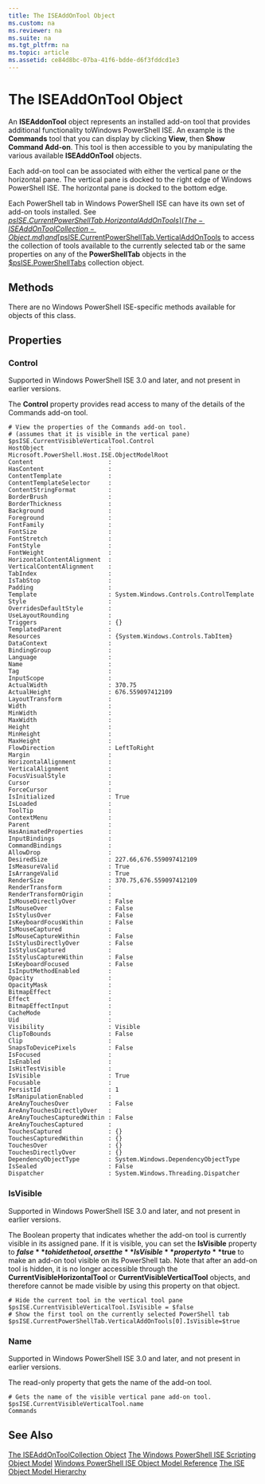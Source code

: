 ```yaml
---
title: The ISEAddOnTool Object
ms.custom: na
ms.reviewer: na
ms.suite: na
ms.tgt_pltfrm: na
ms.topic: article
ms.assetid: ce84d8bc-07ba-41f6-bdde-d6f3fddcd1e3
---
```

# The ISEAddOnTool Object
  An **ISEAddonTool** object represents an installed add\-on tool that provides additional functionality toWindows PowerShell ISE. An example is the **Commands** tool that you can display by clicking **View**, then **Show Command Add\-on**. This tool is then accessible to you by manipulating the various available **ISEAddOnTool** objects.

 Each add\-on tool can be associated with either the vertical pane or the horizontal pane. The vertical pane is docked to the right edge of Windows PowerShell ISE. The horizontal pane is docked to the bottom edge.

 Each PowerShell tab in Windows PowerShell ISE can have its own set of add\-on tools installed. See [$psISE.CurrentPowerShellTab.HorizontalAddOnTools](The-ISEAddOnToolCollection-Object.md) and [$psISE.CurrentPowerShellTab.VerticalAddOnTools](The-ISEAddOnToolCollection-Object.md) to access the collection of tools available to the currently selected tab or the same properties on any of the **PowerShellTab** objects in the [$psISE.PowerShellTabs](../console/The-PowerShellTabCollection-Object.md) collection object.

## Methods
 There are no Windows PowerShell ISE\-specific methods available for objects of this class.

## Properties

###  <a name="Control"></a> Control
  Supported in Windows PowerShell ISE 3.0 and later, and not present in earlier versions. 

 The **Control** property provides read access to many of the details of the Commands add\-on tool.

```
# View the properties of the Commands add-on tool.
# (assumes that it is visible in the vertical pane)
$psISE.CurrentVisibleVerticalTool.Control
HostObject                  : Microsoft.PowerShell.Host.ISE.ObjectModelRoot
Content                     : 
HasContent                  : 
ContentTemplate             : 
ContentTemplateSelector     : 
ContentStringFormat         : 
BorderBrush                 : 
BorderThickness             : 
Background                  : 
Foreground                  : 
FontFamily                  : 
FontSize                    : 
FontStretch                 : 
FontStyle                   : 
FontWeight                  : 
HorizontalContentAlignment  : 
VerticalContentAlignment    : 
TabIndex                    : 
IsTabStop                   : 
Padding                     : 
Template                    : System.Windows.Controls.ControlTemplate
Style                       : 
OverridesDefaultStyle       : 
UseLayoutRounding           : 
Triggers                    : {}
TemplatedParent             : 
Resources                   : {System.Windows.Controls.TabItem}
DataContext                 : 
BindingGroup                : 
Language                    : 
Name                        : 
Tag                         : 
InputScope                  : 
ActualWidth                 : 370.75
ActualHeight                : 676.559097412109
LayoutTransform             : 
Width                       : 
MinWidth                    : 
MaxWidth                    : 
Height                      : 
MinHeight                   : 
MaxHeight                   : 
FlowDirection               : LeftToRight
Margin                      : 
HorizontalAlignment         : 
VerticalAlignment           : 
FocusVisualStyle            : 
Cursor                      : 
ForceCursor                 : 
IsInitialized               : True
IsLoaded                    : 
ToolTip                     : 
ContextMenu                 : 
Parent                      : 
HasAnimatedProperties       : 
InputBindings               : 
CommandBindings             : 
AllowDrop                   : 
DesiredSize                 : 227.66,676.559097412109
IsMeasureValid              : True
IsArrangeValid              : True
RenderSize                  : 370.75,676.559097412109
RenderTransform             : 
RenderTransformOrigin       : 
IsMouseDirectlyOver         : False
IsMouseOver                 : False
IsStylusOver                : False
IsKeyboardFocusWithin       : False
IsMouseCaptured             : 
IsMouseCaptureWithin        : False
IsStylusDirectlyOver        : False
IsStylusCaptured            : 
IsStylusCaptureWithin       : False
IsKeyboardFocused           : False
IsInputMethodEnabled        : 
Opacity                     : 
OpacityMask                 : 
BitmapEffect                : 
Effect                      : 
BitmapEffectInput           : 
CacheMode                   : 
Uid                         : 
Visibility                  : Visible
ClipToBounds                : False
Clip                        : 
SnapsToDevicePixels         : False
IsFocused                   : 
IsEnabled                   : 
IsHitTestVisible            : 
IsVisible                   : True
Focusable                   : 
PersistId                   : 1
IsManipulationEnabled       : 
AreAnyTouchesOver           : False
AreAnyTouchesDirectlyOver   : 
AreAnyTouchesCapturedWithin : False
AreAnyTouchesCaptured       : 
TouchesCaptured             : {}
TouchesCapturedWithin       : {}
TouchesOver                 : {}
TouchesDirectlyOver         : {}
DependencyObjectType        : System.Windows.DependencyObjectType
IsSealed                    : False
Dispatcher                  : System.Windows.Threading.Dispatcher

```

###  <a name="IsVisible"></a> IsVisible
  Supported in Windows PowerShell ISE 3.0 and later, and not present in earlier versions. 

 The Boolean property that indicates whether the add\-on tool is currently visible in its assigned pane. If it is visible, you can set the **IsVisible** property to **$false** to hide the tool, or set the **IsVisible** property to **$true** to make an add\-on tool visible on its PowerShell tab. Note that after an add\-on tool is hidden, it is no longer accessible through the **CurrentVisibleHorizontalTool** or **CurrentVisibleVerticalTool** objects, and therefore cannot be made visible by using this property on that object.

```
# Hide the current tool in the vertical tool pane
$psISE.CurrentVisibleVerticalTool.IsVisible = $false
# Show the first tool on the currently selected PowerShell tab
$psISE.CurrentPowerShellTab.VerticalAddOnTools[0].IsVisible=$true

```

###  <a name="Commandpane"></a> Name
  Supported in Windows PowerShell ISE 3.0 and later, and not present in earlier versions. 

 The read\-only property that gets the name of the add\-on tool.

```
# Gets the name of the visible vertical pane add-on tool.
$psISE.CurrentVisibleVerticalTool.name
Commands

```

## See Also
 [The ISEAddOnToolCollection Object](The-ISEAddOnToolCollection-Object.md) 
 [The Windows PowerShell ISE Scripting Object Model](The-Windows-PowerShell-ISE-Scripting-Object-Model.md) 
 [Windows PowerShell ISE Object Model Reference](Windows-PowerShell-ISE-Object-Model-Reference.md) 
 [The ISE Object Model Hierarchy](The-ISE-Object-Model-Hierarchy.md)

  
